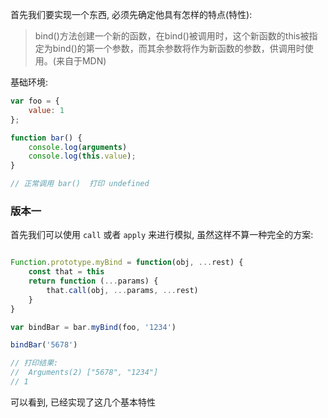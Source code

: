 首先我们要实现一个东西, 必须先确定他具有怎样的特点(特性):


> bind()方法创建一个新的函数，在bind()被调用时，这个新函数的this被指定为bind()的第一个参数，而其余参数将作为新函数的参数，供调用时使用。(来自于MDN)


基础环境:

```js
var foo = {
    value: 1
};

function bar() {
    console.log(arguments)
    console.log(this.value);
}

// 正常调用 bar()  打印 undefined
```

### 版本一

首先我们可以使用 `call` 或者 `apply` 来进行模拟, 虽然这样不算一种完全的方案:

```js

Function.prototype.myBind = function(obj, ...rest) {
    const that = this
    return function (...params) {
        that.call(obj, ...params, ...rest)
    }
}

var bindBar = bar.myBind(foo, '1234')

bindBar('5678')

// 打印结果:
//  Arguments(2) ["5678", "1234"]
// 1
```

可以看到, 已经实现了这几个基本特性
